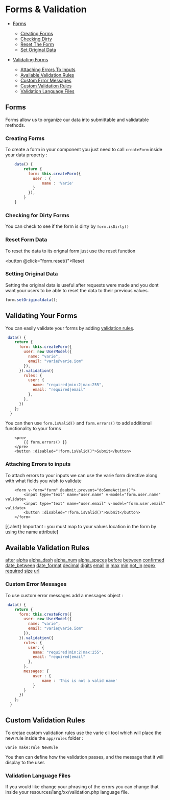 # Forms & Validation

- [Forms](#forms)
  - [Creating Forms](#creating-forms)
  - [Checking Dirty](#checking-for-dirty-forms)
  - [Reset The Form](#reset-form-data)
  - [Set Original Data](#setting-original-data)
  
- [Validating Forms](#validating-your-forms)
  - [Attaching Errors To Inputs](#attaching-errors-to-inputs)
  - [Available Validation Rules](#available-validation-rules)
  - [Custom Error Messages](#custom-error-messages)
  - [Custom Validation Rules](#custom-validation-rules)
  - [Validation Language Files](#validation-language-files)

## Forms

Forms allow us to organize our data into submittable and validatable methods.

### Creating Forms

To create a form in your component you just need to call `createForm` inside your data property :

```js
    data() {
        return {
          form: this.createForm({
            user : {
                name : 'Varie'
            }
          }),
        }
    }
```

### Checking for Dirty Forms

You can check to see if the form is dirty by `form.isDirty()`

### Reset Form Data

To reset the data to its orignal form just use the reset function

<button @click="form.reset()">Reset</button>

### Setting Original Data

Setting the original data is useful after requests were made and you dont want your users to be able to reset the data to
their previous values.

```js
form.setOriginaldata();
```

## Validating Your Forms

You can easily validate your forms by adding [validation rules](#available-validation-rules).

```js
 data() {
    return {
      form: this.createForm({
        user: new UserModel({
          name: "varie",
          email: "varie@varie.iom"
        }),
      }).validation({
        rules: {
          user: {
            name: "required|min:2|max:255",
            email: "required|email"
          },
        },
      })
    };
  }
```

You can then use `form.isValid()` and `form.errors()` to add additional functionality to your forms

```vue
    <pre>
        {{ form.errors() }}
    </pre>
    <button :disabled="!form.isValid()">Submit</button>
```

### Attaching Errors to inputs

To attach errors to your inputs we can use the varie form directive along with what fields you wish to validate

```vue
    <form v-form="form" @submit.prevent="doSomeAction()">
        <input type="text" name="user.name" v-model="form.user.name" validate>
        <input type="text" name="user.email" v-model="form.user.email" validate>
        <button :disabled="!form.isValid()">Submit</button>
    </form>
```

[{.alert} Important : you must map to your values location in the form by using the name attribute]

## Available Validation Rules

[after](#rule-after)
[alpha](#rule-alpha)
[alpha_dash](#rule-alpha-dash)
[alpha_num](#rule-alpha-num)
[alpha_spaces](#rule-alpha-spaces)
[before](#rule-before)
[between](#rule-between)
[confirmed](#rule-confirmed)
[date_between](#rule-date-between)
[date_format](#rule-date-format)
[decimal](#rule-deciaml)
[digits](#rule-digits)
[email](#rule-email)
[in](#rule-in)
[max](#rule-max)
[min](#rule-min)
[not_in](#rule-not-in)
[regex](#rule-regex)
[required](#rule-required)
[size](#rule-size)
[url](#rule-url)

### Custom Error Messages

To use custom error messages add a messages object :

```js
 data() {
    return {
      form: this.createForm({
        user: new UserModel({
          name: "varie",
          email: "varie@varie.iom"
        }),
      }).validation({
        rules: {
          user: {
            name: "required|min:2|max:255",
            email: "required|email"
          },
        },
        messages: {
        	user : {
        		name : 'This is not a valid name'
        	}
        }
      })
    };
  }
```

## Custom Validation Rules

To cretae custom validation rules use the varie cli tool which will place the new rule inside the `app/rules` folder :

`varie make:rule NewRule`

You then can define how the validation passes, and the message that it will display to the user.

<a name="validation-language-files"></a>

### Validation Language Files

If you would like change your phrasing of the errors you can change that inside your resources/lang/xx/validation.php language file.
